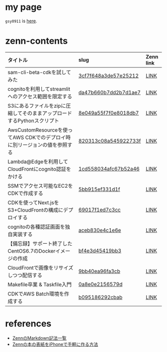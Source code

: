 # my page

`gsy0911` is [here](https://zenn.dev/gsy0911).

# zenn-contents

| タイトル                                              | slug                                                       | Zenn link                                                      |
|:--------------------------------------------------|:-----------------------------------------------------------|:---------------------------------------------------------------|
| sam-cli-beta-cdkを試してみた                            | [3cf7f648a3de57e25212](./articles/3cf7f648a3de57e25212.md) | [LINK](https://zenn.dev/gsy0911/articles/3cf7f648a3de57e25212) |
| cognitoを利用してstreamlitへのアクセス範囲を限定する                | [da47b660b7dd2b7d1ae7](./articles/da47b660b7dd2b7d1ae7.md) | [LINK](https://zenn.dev/gsy0911/articles/da47b660b7dd2b7d1ae7) |
| S3にあるファイルをzipに圧縮してそのままアップロードするPythonスクリプト         | [8e049a55f7f0e8018db7](./articles/8e049a55f7f0e8018db7.md) | [LINK](https://zenn.dev/gsy0911/articles/8e049a55f7f0e8018db7) |
| AwsCustomResourceを使ってAWS CDKでのデプロイ時に別リージョンの値を参照する | [820313c08a545922733f](./articles/820313c08a545922733f.md) | [LINK](https://zenn.dev/gsy0911/articles/820313c08a545922733f) |
| Lambda@Edgeを利用してCloudFrontにcognito認証をかける          | [1cd558034afc67b52a46](./articles/1cd558034afc67b52a46.md) | [LINK](https://zenn.dev/gsy0911/articles/1cd558034afc67b52a46) |
| SSMでアクセス可能なEC2をCDKで作成する                           | [5bb915ef331d1f](./articles/5bb915ef331d1f.md)             | [LINK](https://zenn.dev/gsy0911/articles/5bb915ef331d1f)       |
| CDKを使ってNext.jsをS3+CloudFrontの構成にデプロイする            | [69017f1ed7c3cc](./articles/69017f1ed7c3cc.md)             | [LINK](https://zenn.dev/gsy0911/articles/69017f1ed7c3cc)       |
| cognitoの各種認証画面を独自実装する                             | [aceb830e4c1e6e](./articles/aceb830e4c1e6e.md)             | [LINK](https://zenn.dev/gsy0911/articles/aceb830e4c1e6e)       |
| 【備忘録】サポート終了したCentOS6.7のDockerイメージの作成              | [bf4e3d45419bb3](./articles/bf4e3d45419bb3.md)             | [LINK](https://zenn.dev/gsy0911/articles/bf4e3d45419bb3)       |
| CloudFrontで画像をリサイズしつつ配信する                         | [9bb40ea96fa3cb](./articles/9bb40ea96fa3cb.md)             | [LINK](https://zenn.dev/gsy0911/articles/9bb40ea96fa3cb)       |
| Makefile卒業 & Taskfile入門                           | [0a8e0e2156579d](./articles/0a8e0e2156579d.md)             | [LINK](https://zenn.dev/gsy0911/articles/0a8e0e2156579d)       |
| CDKでAWS Batch環境を作成する                              | [b095186292cbab](./articles/b095186292cbab.md)             | [LINK](https://zenn.dev/gsy0911/articles/b095186292cbab)       |


# references

- [ZennのMarkdown記法一覧](https://zenn.dev/zenn/articles/markdown-guide)
- [Zennの本の表紙をiPhoneで手軽に作る方法](https://zenn.dev/karaage0703/articles/a8dd96401f8f70)
